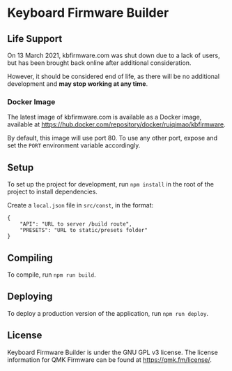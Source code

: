 # Keyboard Firmware Builder

## Life Support

On 13 March 2021, kbfirmware.com was shut down due to a lack of users, but has been brought back online after additional consideration.

However, it should be considered end of life, as there will be no additional development and **may stop working at any time**.

### Docker Image

The latest image of kbfirmware.com is available as a Docker image, available at https://hub.docker.com/repository/docker/ruiqimao/kbfirmware.

By default, this image will use port 80. To use any other port, expose and set the `PORT` environment variable accordingly.

## Setup

To set up the project for development, run `npm install` in the root of the project to install dependencies.

Create a `local.json` file in `src/const`, in the format:

    {
		"API": "URL to server /build route",
		"PRESETS": "URL to static/presets folder"
	}

## Compiling

To compile, run `npm run build`.

## Deploying

To deploy a production version of the application, run `npm run deploy`.

## License

Keyboard Firmware Builder is under the GNU GPL v3 license. The license information for QMK Firmware can be found at https://qmk.fm/license/.
